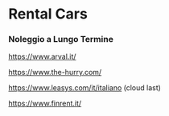 # Rental Cars #

### Noleggio a Lungo Termine

https://www.arval.it/

https://www.the-hurry.com/

https://www.leasys.com/it/italiano (cloud last)

https://www.finrent.it/
